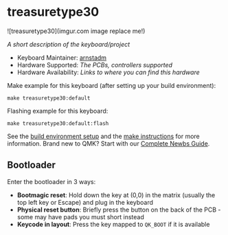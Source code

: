 # treasuretype30

![treasuretype30](imgur.com image replace me!)

*A short description of the keyboard/project*

* Keyboard Maintainer: [arnstadm](https://github.com/arnstadm)
* Hardware Supported: *The PCBs, controllers supported*
* Hardware Availability: *Links to where you can find this hardware*

Make example for this keyboard (after setting up your build environment):

    make treasuretype30:default

Flashing example for this keyboard:

    make treasuretype30:default:flash

See the [build environment setup](https://docs.qmk.fm/#/getting_started_build_tools) and the [make instructions](https://docs.qmk.fm/#/getting_started_make_guide) for more information. Brand new to QMK? Start with our [Complete Newbs Guide](https://docs.qmk.fm/#/newbs).

## Bootloader

Enter the bootloader in 3 ways:

* **Bootmagic reset**: Hold down the key at (0,0) in the matrix (usually the top left key or Escape) and plug in the keyboard
* **Physical reset button**: Briefly press the button on the back of the PCB - some may have pads you must short instead
* **Keycode in layout**: Press the key mapped to `QK_BOOT` if it is available
